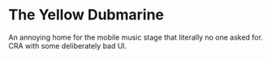 # The Yellow Dubmarine

An annoying home for the mobile music stage that literally no one asked for.  
CRA with some deliberately bad UI.
